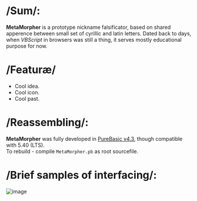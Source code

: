 # /Sum/:
__MetaMorpher__ is a prototype nickname falsificator, based on shared apperence between small set of cyrillic and latin letters.
Dated back to days, when _VBScript_ in browsers was still a thing, it serves mostly educational purpose for now.

# /Featuræ/
* Cool idea.
* Cool icon.
* Cool past.

# /Reassembling/:
__MetaMorpher__ was fully developed in [PureBasic v4.3](http://purebasic.com), though compatible with 5.40 (LTS).  
To rebuild - compile `MetaMorpher.pb` as root sourcefile.

# /Brief samples of interfacing/:
![image](https://user-images.githubusercontent.com/8768470/46819205-cd1a4800-cd8b-11e8-911a-16218e3d745e.png)
